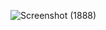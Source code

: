![Screenshot (1888)](https://github.com/unxpctdchrs/reports/assets/114638004/3652876c-f8aa-40a1-a684-96c61c2a5087)

